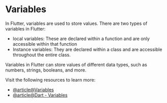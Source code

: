 # Variables

In Flutter, variables are used to store values. There are two types of variables in Flutter:

- local variables: These are declared within a function and are only accessible within that function
- Instance variables: They are declared within a class and are accessible throughout the entire class.

Variables in Flutter can store values of different data types, such as numbers, strings, booleans, and more.

Visit the following resources to learn more:

- [@article@Variables](https://dart.dev/guides/language/language-tour#variables)
- [@article@Dart - Variables](https://howtoflutter.dev/dart/variables/)
